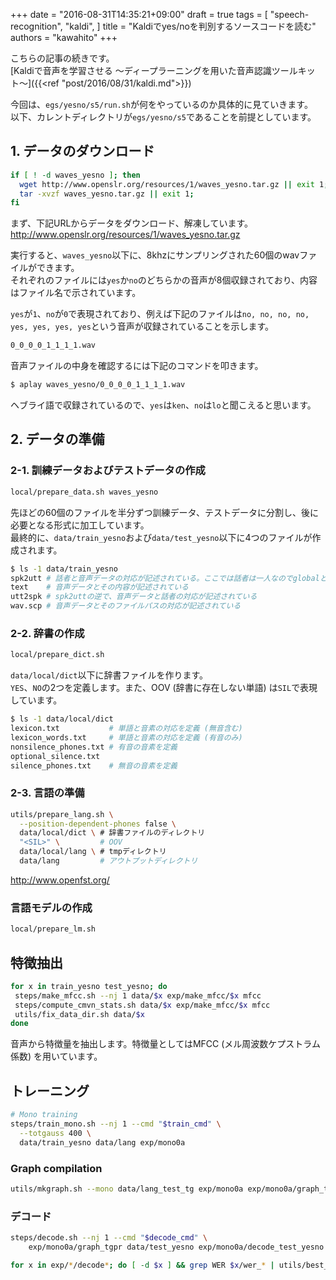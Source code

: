 +++
date = "2016-08-31T14:35:21+09:00"
draft = true
tags = [
  "speech-recognition",
  "kaldi",
]
title = "Kaldiでyes/noを判別するソースコードを読む"
authors = "kawahito"
+++

こちらの記事の続きです。  
[Kaldiで音声を学習させる 〜ディープラーニングを用いた音声認識ツールキット〜]({{<ref "post/2016/08/31/kaldi.md">}})

今回は、``egs/yesno/s5/run.sh``が何をやっているのか具体的に見ていきます。  
以下、カレントディレクトリが``egs/yesno/s5``であることを前提としています。

## 1. データのダウンロード
```sh
if [ ! -d waves_yesno ]; then
  wget http://www.openslr.org/resources/1/waves_yesno.tar.gz || exit 1;
  tar -xvzf waves_yesno.tar.gz || exit 1;
fi
```

まず、下記URLからデータをダウンロード、解凍しています。  
http://www.openslr.org/resources/1/waves_yesno.tar.gz

実行すると、``waves_yesno``以下に、8khzにサンプリングされた60個のwavファイルができます。  
それぞれのファイルには``yes``か``no``のどちらかの音声が8個収録されており、内容はファイル名で示されています。  

``yes``が``1``、``no``が``0``で表現されており、例えば下記のファイルは``no, no, no, no, yes, yes, yes, yes``という音声が収録されていることを示します。  

```sh
0_0_0_0_1_1_1_1.wav
```

音声ファイルの中身を確認するには下記のコマンドを叩きます。

```sh
$ aplay waves_yesno/0_0_0_0_1_1_1_1.wav
```

ヘブライ語で収録されているので、``yes``は``ken``、``no``は``lo``と聞こえると思います。

## 2. データの準備
### 2-1. 訓練データおよびテストデータの作成
```sh
local/prepare_data.sh waves_yesno
```

先ほどの60個のファイルを半分ずつ訓練データ、テストデータに分割し、後に必要となる形式に加工しています。  
最終的に、``data/train_yesno``および``data/test_yesno``以下に4つのファイルが作成されます。

```sh
$ ls -1 data/train_yesno
spk2utt # 話者と音声データの対応が記述されている。ここでは話者は一人なのでglobalとしている。
text    # 音声データとその内容が記述されている
utt2spk # spk2uttの逆で、音声データと話者の対応が記述されている
wav.scp # 音声データとそのファイルパスの対応が記述されている
```

### 2-2. 辞書の作成
```sh
local/prepare_dict.sh
```

``data/local/dict``以下に辞書ファイルを作ります。  
``YES``、``NO``の2つを定義します。また、OOV (辞書に存在しない単語) は```SIL```で表現しています。

```sh
$ ls -1 data/local/dict
lexicon.txt           # 単語と音素の対応を定義 (無音含む)
lexicon_words.txt     # 単語と音素の対応を定義 (有音のみ)
nonsilence_phones.txt # 有音の音素を定義
optional_silence.txt
silence_phones.txt    # 無音の音素を定義
```

### 2-3. 言語の準備
```sh
utils/prepare_lang.sh \
  --position-dependent-phones false \
  data/local/dict \ # 辞書ファイルのディレクトリ
  "<SIL>" \         # OOV
  data/local/lang \ # tmpディレクトリ
  data/lang         # アウトプットディレクトリ
```

http://www.openfst.org/

### 言語モデルの作成
```sh
local/prepare_lm.sh
```

## 特徴抽出
```sh
for x in train_yesno test_yesno; do 
 steps/make_mfcc.sh --nj 1 data/$x exp/make_mfcc/$x mfcc
 steps/compute_cmvn_stats.sh data/$x exp/make_mfcc/$x mfcc
 utils/fix_data_dir.sh data/$x
done
```

音声から特徴量を抽出します。特徴量としてはMFCC (メル周波数ケプストラム係数) を用いています。

## トレーニング
```sh
# Mono training
steps/train_mono.sh --nj 1 --cmd "$train_cmd" \
  --totgauss 400 \
  data/train_yesno data/lang exp/mono0a
```

### Graph compilation
```sh
utils/mkgraph.sh --mono data/lang_test_tg exp/mono0a exp/mono0a/graph_tgpr
```

### デコード
```sh
steps/decode.sh --nj 1 --cmd "$decode_cmd" \
    exp/mono0a/graph_tgpr data/test_yesno exp/mono0a/decode_test_yesno

for x in exp/*/decode*; do [ -d $x ] && grep WER $x/wer_* | utils/best_wer.sh; done
```
